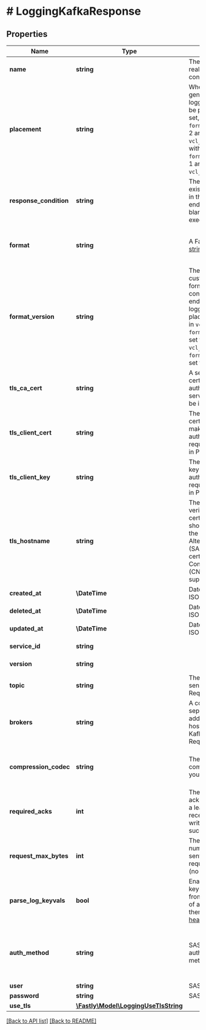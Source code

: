 # # LoggingKafkaResponse

## Properties

Name | Type | Description | Notes
------------ | ------------- | ------------- | -------------
**name** | **string** | The name for the real-time logging configuration. | [optional] 
**placement** | **string** | Where in the generated VCL the logging call should be placed. If not set, endpoints with `format_version` of 2 are placed in `vcl_log` and those with `format_version` of 1 are placed in `vcl_deliver`. | [optional]  [one of: 'none', 'waf_debug', 'null']
**response_condition** | **string** | The name of an existing condition in the configured endpoint, or leave blank to always execute. | [optional] 
**format** | **string** | A Fastly [log format string](https://docs.fastly.com/en/guides/custom-log-formats). | [optional]  [defaults to '%h %l %u %t "%r" %&gt;s %b']
**format_version** | **string** | The version of the custom logging format used for the configured endpoint. The logging call gets placed by default in `vcl_log` if `format_version` is set to `2` and in `vcl_deliver` if `format_version` is set to `1`. | [optional]  [one of: '1', '2'] [defaults to '2']
**tls_ca_cert** | **string** | A secure certificate to authenticate a server with. Must be in PEM format. | [optional]  [defaults to 'null']
**tls_client_cert** | **string** | The client certificate used to make authenticated requests. Must be in PEM format. | [optional]  [defaults to 'null']
**tls_client_key** | **string** | The client private key used to make authenticated requests. Must be in PEM format. | [optional]  [defaults to 'null']
**tls_hostname** | **string** | The hostname to verify the server&#39;s certificate. This should be one of the Subject Alternative Name (SAN) fields for the certificate. Common Names (CN) are not supported. | [optional]  [defaults to 'null']
**created_at** | **\DateTime** | Date and time in ISO 8601 format. | [optional] [readonly] 
**deleted_at** | **\DateTime** | Date and time in ISO 8601 format. | [optional] [readonly] 
**updated_at** | **\DateTime** | Date and time in ISO 8601 format. | [optional] [readonly] 
**service_id** | **string** |  | [optional] [readonly] 
**version** | **string** |  | [optional] [readonly] 
**topic** | **string** | The Kafka topic to send logs to. Required. | [optional] 
**brokers** | **string** | A comma-separated list of IP addresses or hostnames of Kafka brokers. Required. | [optional] 
**compression_codec** | **string** | The codec used for compression of your logs. | [optional]  [one of: 'gzip', 'snappy', 'lz4', 'null']
**required_acks** | **int** | The number of acknowledgements a leader must receive before a write is considered successful. | [optional]  [one of: 1, 0, -1]
**request_max_bytes** | **int** | The maximum number of bytes sent in one request. Defaults `0` (no limit). | [optional]  [defaults to 0]
**parse_log_keyvals** | **bool** | Enables parsing of key&#x3D;value tuples from the beginning of a logline, turning them into [record headers](https://cwiki.apache.org/confluence/display/KAFKA/KIP-82+-+Add+Record+Headers). | [optional] 
**auth_method** | **string** | SASL authentication method. | [optional]  [one of: 'plain', 'scram-sha-256', 'scram-sha-512']
**user** | **string** | SASL user. | [optional] 
**password** | **string** | SASL password. | [optional] 
**use_tls** | [**\Fastly\Model\LoggingUseTlsString**](LoggingUseTlsString.md) |  | [optional] 


[[Back to API list]](../../README.md#endpoints) [[Back to README]](../../README.md)
